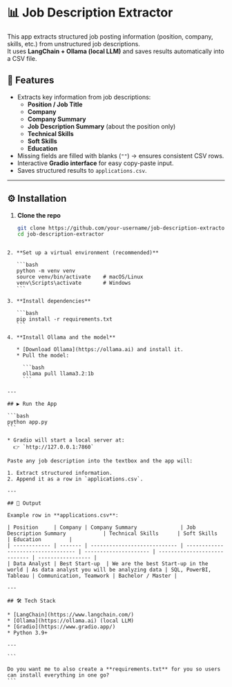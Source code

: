 
# 📊 Job Description Extractor  

This app extracts structured job posting information (position, company, skills, etc.) from unstructured job descriptions.  
It uses **LangChain + Ollama (local LLM)** and saves results automatically into a CSV file.  

## 🚀 Features  
- Extracts key information from job descriptions:  
  - **Position / Job Title**  
  - **Company**  
  - **Company Summary**  
  - **Job Description Summary** (about the position only)  
  - **Technical Skills**  
  - **Soft Skills**  
  - **Education**  
- Missing fields are filled with blanks (`""`) → ensures consistent CSV rows.  
- Interactive **Gradio interface** for easy copy-paste input.  
- Saves structured results to `applications.csv`.  

---

## ⚙️ Installation  

1. **Clone the repo**  
   ```bash
   git clone https://github.com/your-username/job-description-extractor.git
   cd job-description-extractor
````

2. **Set up a virtual environment (recommended)**

   ```bash
   python -m venv venv
   source venv/bin/activate    # macOS/Linux
   venv\Scripts\activate       # Windows
   ```

3. **Install dependencies**

   ```bash
   pip install -r requirements.txt
   ```

4. **Install Ollama and the model**

   * [Download Ollama](https://ollama.ai) and install it.
   * Pull the model:

     ```bash
     ollama pull llama3.2:1b
     ```

---

## ▶️ Run the App

```bash
python app.py
```

* Gradio will start a local server at:
  👉 `http://127.0.0.1:7860`

Paste any job description into the textbox and the app will:

1. Extract structured information.
2. Append it as a row in `applications.csv`.

---

## 📂 Output

Example row in **applications.csv**:

| Position     | Company | Company Summary              | Job Description Summary            | Technical Skills      | Soft Skills                  | Education         |
| ------------ | ------- | ---------------------------- | ---------------------------------- | --------------------- | ---------------------------- | ----------------- |
| Data Analyst | Best Start-up  | We are the best Start-up in the world | As data analyst you will be analyzing data | SQL, PowerBI, Tableau | Communication, Teamwork | Bachelor / Master |

---

## 🛠 Tech Stack

* [LangChain](https://www.langchain.com/)
* [Ollama](https://ollama.ai) (local LLM)
* [Gradio](https://www.gradio.app/)
* Python 3.9+

---

```

Do you want me to also create a **requirements.txt** for you so users can install everything in one go?
```

